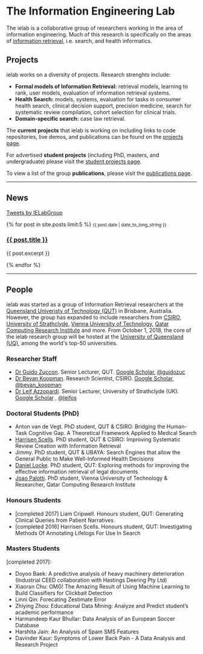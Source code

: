 # The Information Engineering Lab

The ielab is a collaborative group of researchers working in the area of information engineering. Much of this research is specifically on the areas of [information retrieval](https://en.wikipedia.org/wiki/Information_retrieval), i.e. search, and health informatics.

## Projects

ielab works on a diversity of projects. Research strenghts include:

* **Formal models of Information Retrieval:** retrieval models, learning to rank, user models, evaluation of information retrieval systems. 
* **Health Search:** models, systems, evaluation for tasks in consumer health search, clinical decision support, precision medicine, search for systematic review compilation, cohort selection for clinical trials.
* **Domain-specific search:** case law retrieval.

The **current projects** that ielab is working on including links to code repositories, live demos, and publications can be found on the [projects page](/projects). 

For advertised **student projects** (including PhD, masters, and undergraduate) please visit the [student projects page](/student-projects). 

To view a list of the group **publications**, please visit the [publications page](/publications).

---

## News

<a class="twitter-timeline" data-height="512" href="https://twitter.com/IELabGroup?ref_src=twsrc%5Etfw">Tweets by IELabGroup</a> <script async src="https://platform.twitter.com/widgets.js" charset="utf-8"></script>

<div class="news">
{% for post in site.posts limit:5 %}
<small>{{ post.date | date_to_long_string }}</small>
<a href="{{ post.url }}"><h3>{{ post.title }}</h3></a>
<p>{{ post.excerpt }}</p>
{% endfor %}
</div>

---

## People

ielab was started as a group of Information Retrieval researchers at the [Queensland Univeristy of Technology (QUT)](http://www.qut.edu.au) in Brisbane, Australia. However, the group has expanded to include researchers from [CSIRO](http://csiro.au), [University of Strathclyde](https://www.strath.ac.uk/), [Vienna University of Technology](https://www.tuwien.ac.at/en/), [Qatar Computing Research Institute](http://www.qcri.com) and more. From October 1, 2018, the core of the ielab research group will be hosted at the [University of Queensland (UQ)](http://www.uq.edu.au), among the world's top-50 universities.

### Researcher Staff

* [Dr Guido Zuccon](http://zuccon.net). Senior Lecturer, QUT. [Google Scholar](https://scholar.google.com.au/citations?user=aEVHhC8AAAAJ&hl=en), [@guidozuc](https://twitter.com/guidozuc)
* [Dr Bevan Koopman](http://koopman.id.au). Research Scientist, CSIRO. [Google Scholar](https://scholar.google.com.au/citations?user=twCn-tYAAAAJ&hl=en), [@bevan_koopman](https://twitter.com/bevan_koopman)
* [Dr Leif Azzopardi](http://www.dcs.gla.ac.uk/~leif/). Senior Lecturer, University of Strathclyde (UK). [Google Scholar](https://scholar.google.com.au/citations?user=TmvrscMAAAAJ&hl=en) , [@leifos](https://twitter.com/leifos)

### Doctoral Students (PhD)
* Anton van de Vegt. PhD student, QUT & CSIRO: Bridging the Human-Task Cognitive Gap. A Theoretical Framework Applied to Medical Search
* [Harrisen Scells](https://scells.me). PhD student, QUT & CSIRO: Improving Systematic Review Creation with Information Retrieval
* Jimmy. PhD student, QUT & UBAYA: Search Engines that allow the General Public to Make Well-Informed Health Decisions
* [Daniel Locke](http://github.com/dan-locke). PhD student, QUT: Exploring methods for improving the effective information retrieval of legal documents
* [Joao Palotti](http://joaopalotti.com/). PhD student, Vienna University of Technology & Researcher, Qatar Computing Research Institute

### Honours Students
* [completed 2017] Liam Cripwell. Honours student, QUT: Generating Clinical Queries from Patient Narratives
* [completed 2016] Harrisen Scells. Honours student, QUT: Investigating Methods Of Annotating Lifelogs For Use In Search

### Masters Students

[completed 2017]:
* Doyoo Baek: A predictive analysis of heavy machinery deterioration (Industrial CEED collaboration with Hastings Deering Pty Ltd)
* Xiaoran Chu: OMG! The Amazing Result of Using Machine Learning to Build Classifiers for Clickbait Detection
* Linni Qin: Forecating Zestimate Error
* Zhiying Zhou: Educational Data Mining: Analyze and Predict student’s academic performance
* Harmandeep Kaur Bhullar: Data Analysis of an European Soccer Database
* Harshita Jain: An Analysis of Spam SMS Features
* Davinder Kaur: Symptoms of Lower Back Pain - A Data Analysis and Research Project
